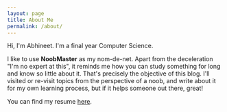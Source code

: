 ```yaml
---
layout: page
title: About Me
permalink: /about/
---
```

Hi, I'm Abhineet. I'm a final year Computer Science.

I like to use __NoobMaster__ as my nom-de-net. Apart from the deceleration "I'm no expert at this", it reminds me how you can study something for long and know so little about it. That's precisely the objective of this blog. I'll visited or re-visit topics from the perspective of a noob, and write about it for my own learning process, but if it helps
someone out there, great!

You can find my resume [here](https://drive.google.com/file/d/1Yu30fOkxy7hLsAs5h1ucIgUjtBAPHoah/view?usp=sharing).

